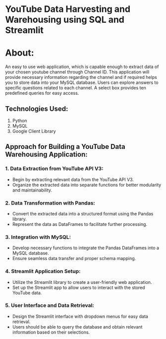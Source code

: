 # YouTube Data Harvesting and Warehousing using SQL and Streamlit

# About:
An easy to use web application, which is capable enough to extract data of your chosen youtube channel through Channel ID. This application will provide necessary information regarding the channel and if required helps you to store data into your MySQL database. Users can explore answers to specific questions related to each channel. A select box provides ten predefined queries for easy access.

## Technologies Used:
1. Python
2. MySQL
3. Google Client Library

## Approach for Building a YouTube Data Warehousing Application:

### 1. Data Extraction from YouTube API V3:
- Begin by extracting relevant data from the YouTube API V3.
- Organize the extracted data into separate functions for better modularity and maintainability.
### 2. Data Transformation with Pandas:
- Convert the extracted data into a structured format using the Pandas library.
- Represent the data as DataFrames to facilitate further processing.
### 3. Integration with MySQL:
- Develop necessary functions to integrate the Pandas DataFrames into a MySQL database.
- Ensure seamless data transfer and proper schema mapping.
### 4. Streamlit Application Setup:
- Utilize the Streamlit library to create a user-friendly web application.
- Set up the Streamlit app to allow users to interact with the stored YouTube data.
### 5. User Interface and Data Retrieval:
- Design the Streamlit interface with dropdown menus for easy data retrieval.
- Users should be able to query the database and obtain relevant information based on their selections.